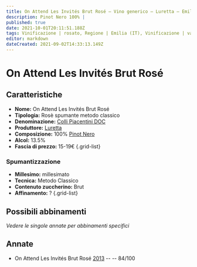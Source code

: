 ```yaml
---
title: On Attend Les Invités Brut Rosé – Vino generico – Luretta – Emilia (IT) – 15-19€ – 2★
description: Pinot Nero 100% |
published: true
date: 2021-10-01T20:11:51.188Z
tags: Vinificazione | rosato, Regione | Emilia (IT), Vinificazione | varietale, Vinificazione | spumante, Vinificazione | spumante, Vinificazione | brut, Valutazioni | 2 stelle, Vitigni | Pinot Nero, Prezzi | 15-19€
editor: markdown
dateCreated: 2021-09-02T14:33:13.149Z
---
```


# On Attend Les Invités Brut Rosé

## Caratteristiche
- **Nome:** On Attend Les Invités Brut Rosé
- **Tipologia:** Rosè spumante metodo classico
- **Denominazione:** [Colli Piacentini DOC](/denominazioni/Italia/Vino-Generico)
- **Produttore:** [Luretta](/produttori/Italia/Emilia/Luretta) 
- **Composizione:** 100% [Pinot Nero](/vitigni/Francia/bacca-nera/Pinot-Nero)
- **Alcol:** 13.5%
- **Fascia di prezzo:** 15-19€
{.grid-list}


### Spumantizzazione
- **Millesimo:** millesimato
- **Tecnica:** Metodo Classico
- **Contenuto zuccherino:** Brut
- **Affinamento:** ?
{.grid-list}

## Possibili abbinamenti
*Vedere le singole annate per abbinamenti specifici*


## Annate
- On Attend Les Invités Brut Rosé [2013](/vini/Italia/Emilia/Luretta/On-Attend-Les-Invites-Brut-Rose/2013) -- <span class="star-2"></span> -- 84/100


